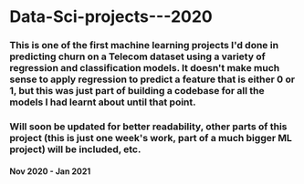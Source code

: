 # Data-Sci-projects---2020

### This is one of the first machine learning projects I'd done in predicting churn on a Telecom dataset using a variety of regression and classification models. It doesn't make much sense to apply regression to predict a feature that is either 0 or 1, but this was just part of building a codebase for all the models I had learnt about until that point. 

### Will soon be updated for better readability, other parts of this project (this is just one week's work, part of a much bigger ML project) will be included, etc.

#### Nov 2020 - Jan 2021
